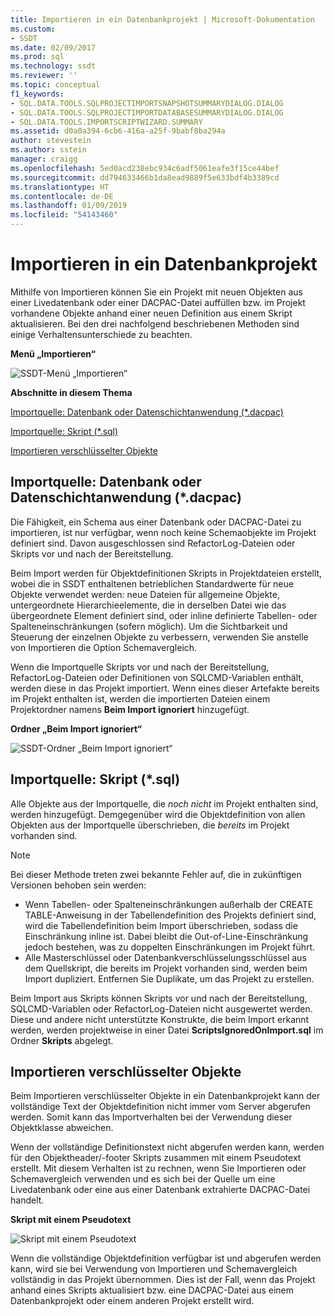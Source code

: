 ```yaml
---
title: Importieren in ein Datenbankprojekt | Microsoft-Dokumentation
ms.custom:
- SSDT
ms.date: 02/09/2017
ms.prod: sql
ms.technology: ssdt
ms.reviewer: ''
ms.topic: conceptual
f1_keywords:
- SQL.DATA.TOOLS.SQLPROJECTIMPORTSNAPSHOTSUMMARYDIALOG.DIALOG
- SQL.DATA.TOOLS.SQLPROJECTIMPORTDATABASESUMMARYDIALOG.DIALOG
- SQL.DATA.TOOLS.IMPORTSCRIPTWIZARD.SUMMARY
ms.assetid: d0a0a394-6cb6-416a-a25f-9babf8ba294a
author: stevestein
ms.author: sstein
manager: craigg
ms.openlocfilehash: 5ed0acd238ebc934c6adf5061eafe3f15ce44bef
ms.sourcegitcommit: dd794633466b1da8ead9889f5e633bdf4b3389cd
ms.translationtype: HT
ms.contentlocale: de-DE
ms.lasthandoff: 01/09/2019
ms.locfileid: "54143460"
---
```

# <a name="import-into-a-database-project"></a>Importieren in ein Datenbankprojekt
Mithilfe von Importieren können Sie ein Projekt mit neuen Objekten aus einer Livedatenbank oder einer DACPAC-Datei auffüllen bzw. im Projekt vorhandene Objekte anhand einer neuen Definition aus einem Skript aktualisieren. Bei den drei nachfolgend beschriebenen Methoden sind einige Verhaltensunterschiede zu beachten.  
  
**Menü „Importieren“**  
  
![SSDT-Menü „Importieren“](../ssdt/media/ssdt-import.gif "SSDT-Menü „Importieren“")  
  
**Abschnitte in diesem Thema**  
  
[Importquelle: Datenbank oder Datenschichtanwendung (*.dacpac)](#bkmk_import_source_db)  
  
[Importquelle: Skript (*.sql)](#bkmk_import_source_script)  
  
[Importieren verschlüsselter Objekte](#bkmk_import_encrypted)  
  
## <a name="bkmk_import_source_db"></a>Importquelle: Datenbank oder Datenschichtanwendung (*.dacpac)  
Die Fähigkeit, ein Schema aus einer Datenbank oder DACPAC-Datei zu importieren, ist nur verfügbar, wenn noch keine Schemaobjekte im Projekt definiert sind. Davon ausgeschlossen sind RefactorLog-Dateien oder Skripts vor und nach der Bereitstellung.  
  
Beim Import werden für Objektdefinitionen Skripts in Projektdateien erstellt, wobei die in SSDT enthaltenen betrieblichen Standardwerte für neue Objekte verwendet werden: neue Dateien für allgemeine Objekte, untergeordnete Hierarchieelemente, die in derselben Datei wie das übergeordnete Element definiert sind, oder inline definierte Tabellen- oder Spalteneinschränkungen (sofern möglich). Um die Sichtbarkeit und Steuerung der einzelnen Objekte zu verbessern, verwenden Sie anstelle von Importieren die Option Schemavergleich.  
  
Wenn die Importquelle Skripts vor und nach der Bereitstellung, RefactorLog-Dateien oder Definitionen von SQLCMD-Variablen enthält, werden diese in das Projekt importiert. Wenn eines dieser Artefakte bereits im Projekt enthalten ist, werden die importierten Dateien einem Projektordner namens **Beim Import ignoriert** hinzugefügt.  
  
**Ordner „Beim Import ignoriert“**  
  
![SSDT-Ordner „Beim Import ignoriert“](../ssdt/media/ssdt-ignoredonimport.gif "SSDT-Ordner „Beim Import ignoriert“")  
  
## <a name="bkmk_import_source_script"></a>Importquelle: Skript (*.sql)  
Alle Objekte aus der Importquelle, die *noch nicht* im Projekt enthalten sind, werden hinzugefügt. Demgegenüber wird die Objektdefinition von allen Objekten aus der Importquelle überschrieben, die *bereits* im Projekt vorhanden sind.  
  
> [!NOTE]  
> Bei dieser Methode treten zwei bekannte Fehler auf, die in zukünftigen Versionen behoben sein werden:  
>   
> -   Wenn Tabellen- oder Spalteneinschränkungen außerhalb der CREATE TABLE-Anweisung in der Tabellendefinition des Projekts definiert sind, wird die Tabellendefinition beim Import überschrieben, sodass die Einschränkung inline ist. Dabei bleibt die Out-of-Line-Einschränkung jedoch bestehen, was zu doppelten Einschränkungen im Projekt führt.  
> -   Alle Masterschlüssel oder Datenbankverschlüsselungsschlüssel aus dem Quellskript, die bereits im Projekt vorhanden sind, werden beim Import dupliziert. Entfernen Sie Duplikate, um das Projekt zu erstellen.  
  
Beim Import aus Skripts können Skripts vor und nach der Bereitstellung, SQLCMD-Variablen oder RefactorLog-Dateien nicht ausgewertet werden. Diese und andere nicht unterstützte Konstrukte, die beim Import erkannt werden, werden projektweise in einer Datei **ScriptsIgnoredOnImport.sql** im Ordner **Skripts** abgelegt.  
  
 
## <a name="bkmk_import_encrypted"></a>Importieren verschlüsselter Objekte  
Beim Importieren verschlüsselter Objekte in ein Datenbankprojekt kann der vollständige Text der Objektdefinition nicht immer vom Server abgerufen werden. Somit kann das Importverhalten bei der Verwendung dieser Objektklasse abweichen.  
  
Wenn der vollständige Definitionstext nicht abgerufen werden kann, werden für den Objektheader/-footer Skripts zusammen mit einem Pseudotext erstellt. Mit diesem Verhalten ist zu rechnen, wenn Sie Importieren oder Schemavergleich verwenden und es sich bei der Quelle um eine Livedatenbank oder eine aus einer Datenbank extrahierte DACPAC-Datei handelt.  
  
**Skript mit einem Pseudotext**  
  
![Skript mit einem Pseudotext](../ssdt/media/ssdt-procwithencryption.gif "Skript mit einem Pseudotext")  
  
Wenn die vollständige Objektdefinition verfügbar ist und abgerufen werden kann, wird sie bei Verwendung von Importieren und Schemavergleich vollständig in das Projekt übernommen. Dies ist der Fall, wenn das Projekt anhand eines Skripts aktualisiert bzw. eine DACPAC-Datei aus einem Datenbankprojekt oder einem anderen Projekt erstellt wird.  
  
